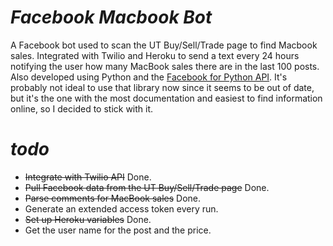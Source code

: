 **_Facebook Macbook Bot_**
==============

A Facebook bot used to scan the UT Buy/Sell/Trade page to find Macbook sales. Integrated with Twilio and Heroku to send a text every 24 hours notifying the user how many MacBook sales there are in the last 100 posts. Also developed using Python and the [Facebook for Python API](https://github.com/pythonforfacebook/facebook-sdk). It's probably not ideal to use that library now since it seems to be out of date, but it's the one with the most documentation and easiest to find information online, so I decided to stick with it. 

**_todo_**
==============

- ~~Integrate with Twilio API~~ Done. 
- ~~Pull Facebook data from the UT Buy/Sell/Trade page~~ Done. 
- ~~Parse comments for MacBook sales~~ Done. 
- Generate an extended access token every run. 
- ~~Set up Heroku variables~~ Done. 
- Get the user name for the post and the price. 




